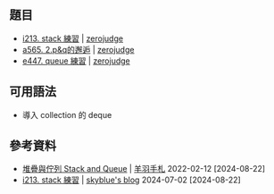 ## 題目
- [i213. stack 練習](https://zerojudge.tw/ShowProblem?problemid=i213) | [zerojudge](https://zerojudge.tw/)
- [a565. 2.p&q的邂逅](https://zerojudge.tw/ShowProblem?problemid=a565) | [zerojudge](https://zerojudge.tw/)
- [e447. queue 練習](https://zerojudge.tw/ShowProblem?problemid=e447) | [zerojudge](https://zerojudge.tw/)

## 可用語法
- 導入 collection 的 deque


## 參考資料
- [堆疊與佇列 Stack and Queue](https://www.tinytsunami.info/stack-and-queue/) | [羊羽手札](https://www.tinytsunami.info/) 2022-02-12 [2024-08-22]
- [i213. stack 練習](https://skyblue071181.blogspot.com/2024/02/i213-stack.html) | [skyblue's blog](https://skyblue071181.blogspot.com/) 2024-07-02 [2024-08-22]